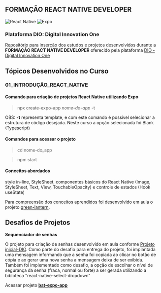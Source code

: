 ## **FORMAÇÃO REACT NATIVE DEVELOPER**
![React Native](https://img.shields.io/badge/react_native-%2320232a.svg?style=for-the-badge&logo=react&logoColor=%2361DAFB)
![Expo](https://img.shields.io/badge/expo-1C1E24?style=for-the-badge&logo=expo&logoColor=#D04A37)
### **Plataforma DIO: Digital Innovation One**

Repositório para inserção dos estudos e projetos desenvolvidos durante a __FORMAÇÃO REACT NATIVE DEVELOPER__ oferecido pela plataforma [DIO - Digital Innovation One](https://www.dio.me)


## **Tópicos Desenvolvidos no Curso**

### 01_INTRODUÇÃO_REACT_NATIVE

#### Comando para criação de projetos __React Native__ utilizando __Expo__


>npx create-expo-app _nome-do-app_ -t  


OBS: **-t** representa template, e com este comando é possivel selecionar a estrutura de código desejada. Neste curso a opção selecionada foi Blank (Typescript) 

#### Comandos para acessar o projeto 

> cd nome-do_app   


> npm start  

#### Conceitos abordados
style in-line, StyleSheet, componentes básicos do React Native (Image, StyleSheet, Text, View, TouchableOpacity) e controle de estados (Hook useState)

Para compreensão dos conceitos aprendidos foi desenvolvido em aula o projeto [green-lantern](). 


## **Desafios de Projetos**

__**Sequenciador de senhas**__

O projeto para criação de senhas desenvolvido em aula conforme [Projeto inicial-DIO](https://github.com/felipeAguiarCode/react-native-bat-pass-generator). Como parte do desafio para entrega do projeto, foi implantada uma mensagem informando que a senha foi copiada ao clicar no botão de cópia e ao gerar uma nova senha a mensagem deixa de ser exibida. Também foi implementado como desafio, a opção de escolhar o nível de segurança da senha (fraca, normal ou forte) a ser gerada utilizando a bibloteca "react-native-select-dropdown"

Acessar projeto [<u>**bat-expo-app**</u>]() 
